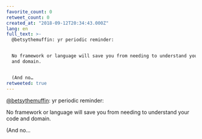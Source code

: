 ```yaml
---
favorite_count: 0
retweet_count: 0
created_at: "2018-09-12T20:34:43.000Z"
lang: en
full_text: >-
  @betsythemuffin: yr periodic reminder:


  No framework or language will save you from needing to understand your code
  and domain.


  (And no…
retweeted: true
---
```


[@betsythemuffin](https://twitter.com/betsythemuffin): yr periodic reminder:

No framework or language will save you from needing to understand your code and
domain.

(And no…
